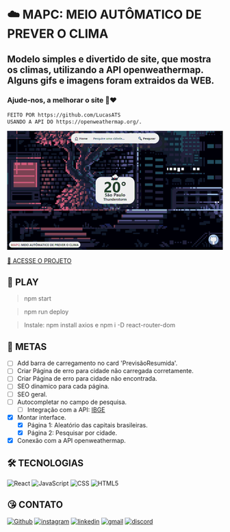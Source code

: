 # ☁️ MAPC: MEIO AUTÔMATICO DE PREVER O CLIMA

## Modelo simples e divertido de site, que mostra os climas, utilizando a API openweathermap. Alguns gifs e imagens foram extraidos da WEB.

### Ajude-nos, a melhorar o site 🤩❤️

    FEITO POR https://github.com/LucasATS
    USANDO A API DO https://openweathermap.org/.

[![preview](./.github/preview.png)](https://mapc.vercel.app/)

[🔗 ACESSE O PROJETO ](https://mapc.vercel.app/)

## __📂 PLAY__
> npm start

> npm run deploy

> Instale: npm install axios e npm i -D react-router-dom
> 
## __🎯 METAS__
- [ ] Add barra de carregamento no card 'PrevisãoResumida'.
- [ ] Criar Página de erro para cidade não carregada corretamente.
- [ ] Criar Página de erro para cidade não encontrada.
- [ ] SEO dinamico para cada página.
- [ ] SEO geral.
- [ ] Autocompletar no campo de pesquisa.
  - [ ] Integração com a API: [IBGE](https://servicodados.ibge.gov.br/api/docs/localidades)
- [X] Montar interface.
    - [X] Página 1: Aleatório das capitais brasileiras.
    - [X] Página 2: Pesquisar por cidade.
- [x] Conexão com a API openweathermap.

<!--
## __❤ AGRADECIMENTOS__
[@<NOME>](<LINK>) "<MENSAGEM>"
-->

## __🛠 TECNOLOGIAS__
![React](https://img.shields.io/badge/React-20232A?style=for-the-badge&logo=react&logoColor=61DAFB)
![JavaScript](https://img.shields.io/badge/JavaScript-323330?style=for-the-badge&logo=javascript&logoColor=F7DF1E)
![CSS](https://img.shields.io/badge/CSS3-1572B6?style=for-the-badge&logo=css3&logoColor=white)
![HTML5](https://img.shields.io/badge/HTML5-E34F26?style=for-the-badge&logo=html5&logoColor=white)

## __😘 CONTATO__
<p align="left">
  <a href="https://github.com/LucasATS/"><img src="https://img.shields.io/badge/GitHub-100000?style=for-the-badge&amp;logo=github&amp;logoColor=white" alt="Github"></a>
  <a href="https://www.instagram.com/lukaolmd/"><img src="https://img.shields.io/badge/Instagram-E4405F?style=for-the-badge&amp;logo=instagram&amp;logoColor=white" alt="instagram"></a>
  <a href="https://www.linkedin.com/in/lucas-almeida-tiburtino-da-silva/"><img src="https://img.shields.io/badge/LinkedIn-0077B5?style=for-the-badge&amp;logo=linkedin&amp;logoColor=white" alt="linkedin"></a>
  <a href="mailto:lucas.almida.da.silva@gmail.com"><img src="https://img.shields.io/badge/Gmail-D14836?style=for-the-badge&logo=gmail&logoColor=white" alt="gmail"></a> 
  <a href="https://discord.com/channels/@Lucas%20ATS#9901"><img src="https://img.shields.io/badge/Discord-5865F2?style=for-the-badge&logo=discord&logoColor=white" alt="discord"></a>  
</p>

